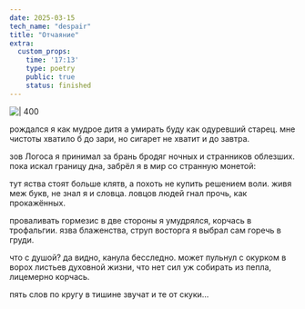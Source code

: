 ```yaml
---
date: 2025-03-15
tech_name: "despair"
title: "Отчаяние"
extra:
  custom_props:
    time: '17:13'
    type: poetry
    public: true
    status: finished
---
```


![ | 400](https://alchemmist.xyz/images/Pastedimage20250315173759.png)

рождался я как мудрое дитя
а умирать буду как одуревший старец.
мне чистоты хватило б до зари,
но сигарет не хватит и до завтра.

зов Логоса я принимал за брань
бродяг ночных и странников облезших.
пока искал границу дна,
забрёл я в мир со странную монетой:

тут яства стоят больше клятв,
а похоть не купить решением воли.
живя меж букв, не знал я и словца.
ловцов людей гнал прочь, как прокажённых.

проваливать гормезис в две стороны
я умудрялся, корчась в трофальгии.
язва блаженства, струп восторга
я выбрал сам горечь в груди.

что с душой? да видно, канула бесследно.
может пульнул с окурком в ворох листьев
духовной жизни, что нет сил уж собирать
из пепла, лицемерно корчась.

пять слов по кругу в тишине звучат
и те от скуки…

